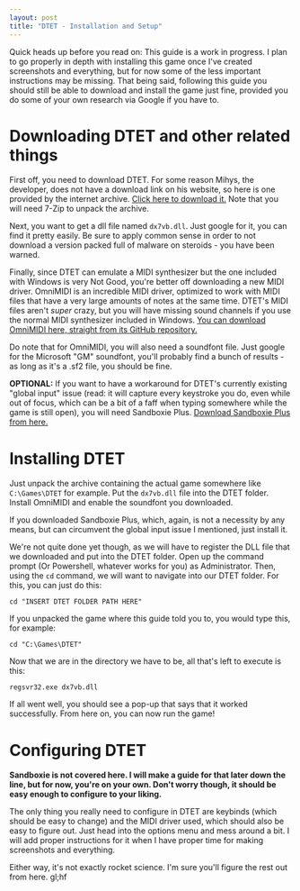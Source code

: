 ```yaml
---
layout: post
title: "DTET - Installation and Setup"
---
```


Quick heads up before you read on: This guide is a work in progress. I plan to go properly in depth with installing this game once I've created screenshots and everything, but for now some of the less important instructions may be missing. That being said, following this guide you should still be able to download and install the game just fine, provided you do some of your own research via Google if you have to.

# Downloading DTET and other related things

First off, you need to download DTET. For some reason Mihys, the developer, does not have a download link on his website, so here is one provided by the internet archive. [Click here to download it.](https://archive.org/download/dtet.7z/Dtet.7z) Note that you will need 7-Zip to unpack the archive.

Next, you want to get a dll file named `dx7vb.dll`. Just google for it, you can find it pretty easily. Be sure to apply common sense in order to not download a version packed full of malware on steroids - you have been warned.

Finally, since DTET can emulate a MIDI synthesizer but the one included with Windows is very Not Good, you're better off downloading a new MIDI driver. OmniMIDI is an incredible MIDI driver, optimized to work with MIDI files that have a very large amounts of notes at the same time. DTET's MIDI files aren't *super* crazy, but you will have missing sound channels if you use the normal MIDI synthesizer included in Windows. [You can download OmniMIDI here, straight from its GitHub repository.](https://github.com/KeppySoftware/OmniMIDI/releases)

Do note that for OmniMIDI, you will also need a soundfont file. Just google for the Microsoft "GM" soundfont, you'll probably find a bunch of results - as long as it's a .sf2 file, you should be fine.

**OPTIONAL:** If you want to have a workaround for DTET's currently existing "global input" issue (read: it will capture every keystroke you do, even while out of focus, which can be a bit of a faff when typing somewhere while the game is still open), you will need Sandboxie Plus. [Download Sandboxie Plus from here.](https://github.com/sandboxie-plus/Sandboxie/releases)

# Installing DTET

Just unpack the archive containing the actual game somewhere like `C:\Games\DTET` for example. Put the `dx7vb.dll` file into the DTET folder. Install OmniMIDI and enable the soundfont you downloaded.

If you downloaded Sandboxie Plus, which, again, is not a necessity by any means, but can circumvent the global input issue I mentioned, just install it.

We're not quite done yet though, as we will have to register the DLL file that we downloaded and put into the DTET folder. Open up the command prompt (Or Powershell, whatever works for you) as Administrator. Then, using the `cd` command, we will want to navigate into our DTET folder. For this, you can just do this:

`cd "INSERT DTET FOLDER PATH HERE"`

If you unpacked the game where this guide told you to, you would type this, for example:

`cd "C:\Games\DTET"`

Now that we are in the directory we have to be, all that's left to execute is this:

`regsvr32.exe dx7vb.dll`

If all went well, you should see a pop-up that says that it worked successfully. From here on, you can now run the game!

# Configuring DTET

**Sandboxie is not covered here. I will make a guide for that later down the line, but for now, you're on your own. Don't worry though, it should be easy enough to configure to your liking.**

The only thing you really need to configure in DTET are keybinds (which should be easy to change) and the MIDI driver used, which should also be easy to figure out. Just head into the options menu and mess around a bit. I will add proper instructions for it when I have proper time for making screenshots and everything.

Either way, it's not exactly rocket science. I'm sure you'll figure the rest out from here. gl;hf